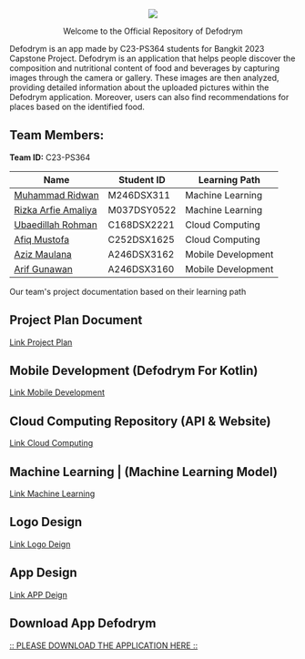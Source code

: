<p align="center">
  <img src="https://github.com/Muhammad-Ridwan/Defodrym/assets/103126797/01c83b05-b525-46b1-8bf6-148ba3025f6f">
</p>

<div align="center">
Welcome to the Official Repository of Defodrym
</div>

Defodrym is an app made by C23-PS364 students for Bangkit 2023 Capstone Project.
Defodrym is an application that helps people discover the composition and nutritional content of food and beverages by capturing images through the camera or gallery. These images are then analyzed, providing detailed information about the uploaded pictures within the Defodrym application. Moreover, users can also find recommendations for places based on the identified food. 

## Team Members:
**Team ID:** C23-PS364

<div align="center">

| Name                                                 | Student ID    | Learning Path        |
| ---------------------------------------------------- | ------------- | -------------------- |
| [Muhammad Ridwan](https://github.com/Muhammad-Ridwan) | M246DSX311    | Machine Learning     |
| [Rizka Arfie Amaliya](https://github.com/)            | M037DSY0522   | Machine Learning     |
| [Ubaedillah Rohman](https://github.com/kacung110)     | C168DSX2221   | Cloud Computing      |
| [Afiq Mustofa](https://github.com/afiqmustofa)        | C252DSX1625   | Cloud Computing      |
| [Aziz Maulana ](https://github.com/Azizmaulana200511084) | A246DSX3162 | Mobile Development   |
| [Arif Gunawan](https://github.com/arifge03)           | A246DSX3160   | Mobile Development   |

</div>


Our team's project documentation based on their learning path
## Project Plan Document
[Link Project Plan ](https://drive.google.com/file/d/1_AQ7knKNp0NVfKkJe5GhG-PHpi1p8VaR/view?usp=sharing)

## Mobile Development (Defodrym For Kotlin)
[Link Mobile Development](https://github.com/Muhammad-Ridwan/Defodrym/tree/main/MobileDevelopment)

## Cloud Computing Repository (API & Website)
[Link Cloud Computing](https://github.com/Muhammad-Ridwan/Defodrym/tree/main/CloudComputing)

## Machine Learning | (Machine Learning Model)
[Link Machine Learning](https://github.com/Muhammad-Ridwan/Defodrym/tree/main/MachineLearning)

## Logo Design
[Link Logo Deign](https://www.figma.com/file/F8nH9xO6IKJoldM10vWcBD/defodrym?type=design&node-id=1%3A5&t=OSCVbbq2RgJdnKrB-1)

## App Design
[Link APP Deign](https://www.figma.com/file/F8nH9xO6IKJoldM10vWcBD/defodrym?type=design&node-id=0%3A1&t=OSCVbbq2RgJdnKrB-1)

## Download App Defodrym
[:: PLEASE DOWNLOAD THE APPLICATION HERE ::](https://drive.google.com/file/d/1_aU_N3Wx0OG8WKD99HEXeDk2pCnIxxC6/view?usp=drive_link)
